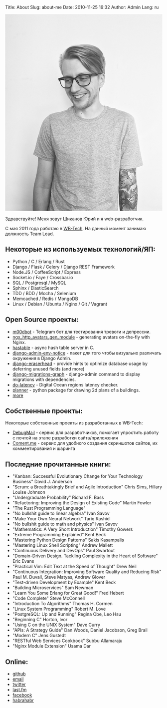 Title: About
Slug: about-me
Date: 2010-11-25 16:32
Author: Admin
Lang: ru

<img src="/media/ava_bw_small.jpg" class="about-photo">

Здравствуйте! Меня зовут Шиканов Юрий и я web-разработчик.

С мая 2011 года работаю в [WB-Tech](https://wbtech.pro/). На данный момент занимаю должность Team Lead.

Некоторые из используемых технологий/ЯП:
----------------------------------------

-   Python / C / Erlang / Rust
-   Django / Flask / Celery / Django REST Framework
-   Node.JS / CoffeeScript / Express
-   Socket.io / Faye / Crossbar.io
-   SQL / Postgresql / MySQL 
-   Sphinx / ElasticSearch
-   TDD / BDD / Mocha / Selenium
-   Memcached / Redis / MongoDB
-   Linux / Debian / Ubuntu / Nginx / Git / Vagrant


Open Source проекты:
-------------

-  [m00dbot](https://github.com/dizballanze/m00dbot) - Telegram бот для тестирования тревоги и депрессии.
-  [ngx_http_avatars_gen_module](https://github.com/dizballanze/ngx_http_avatars_gen_module) - generating avatars on-the-fly with Nginx.
-  [hastable](https://github.com/dizballanze/hashtable) - async hash table server in C.
-  [django-admin-env-notice](https://github.com/dizballanze/django-admin-env-notice) - пакет для того чтобы визуально различать окружения в Django Admin.
-  [django-eraserhead](https://github.com/dizballanze/django-eraserhead) - provide hints to optimize database usage by deferring unused fields (and more)
-  [django-migrations-graph](https://github.com/dizballanze/django-migrations-graph) - django-admin command to display migrations with dependencies.
-  [do-latency](https://github.com/dizballanze/do-latency) - Digital Ocean regions latency checker.
-  [planner](https://github.com/dizballanze/planner) - python package for drawing 2d plans of a buildings.
-  [more](https://github.com/dizballanze?tab=repositories&q=&type=source)


Собственные проекты:
--------------------

Некоторые собственные проекты из разработанных в WB-Tech:

-  [DebugMail](https://debugmail.io) - сервис для разработчиков, помогает упростить работу с почтой на этапе разработки сайта/приложения
-  [Coment.me](http://coment.me/) - сервис для удобного создания скриншотов сайтов, их комментирования и шаринга


Последние прочитанные книги:
---------------------

- "Kanban: Successful Evolutionary Change for Your Technology Business" David J. Anderson
- "Scrum: a Breathtakingly Brief and Agile Introduction" Chris Sims, Hillary Louise Johnson
- "Undergraduate Probability" Richard F. Bass
- "Refactoring: Improving the Design of Existing Code" Martin Fowler
- "The Rust Programming Language"
- "No bullshit guide to linear algebra" Ivan Savov
- "Make Your Own Neural Network" Tariq Rashid
- "No bullshit guide to math and physics" Ivan Savov
- "Mathematics: A Very Short Introduction" Timothy Gowers
- "Extreme Programming Explained" Kent Beck
- "Mastering Python Design Patterns" Sakis Kasampalis
- "Mastering Linux Shell Scripting" Andrew Mallett
- "Continuous Delivery and DevOps" Paul Swartout
- "Domain-Driven Design. Tackling Complexity in the Heart of Software" Eric Evans
- "Practical Vim: Edit Text at the Speed of Thought" Drew Neil
- "Continuous Integration: Improving Software Quality and Reducing Risk" Paul M. Duvall, Steve Matyas, Andrew Glover
- "Test-driven Development by Example" Kent Beck
- "Building Microservices" Sam Newman
- "Learn You Some Erlang for Great Good!" Fred Hebert
- "Code Complete" Steve McConnell
- "Introduction To Algorithms" Thomas H. Cormen
- "Linux System Programming" Robert M. Love
- "PostgreSQL: Up and Running" Regina Obe, Leo Hsu
- "Beginning C" Horton, Ivor
- "Using C on the UNIX System" Dave Curry
- "APIs: A Strategy Guide" Dan Woods, Daniel Jacobson, Greg Brail
- "Modern C" Jens Gustedt
- "RESTful Web Services Cookbook" Subbu Allamaraju
- "Nginx Module Extension" Usama Dar


Online:
--------

- [github](https://github.com/dizballanze)
- [email](mailto:dizballanze@gmail.com)
- [twitter](https://twitter.com/dizballanze)
- [last.fm](http://lastfm.com/user/dizballanze)
- [facebook](https://facebook.com/dizballanze)
- [habrahabr](https://habrahabr.ru/users/dizballanze/)
